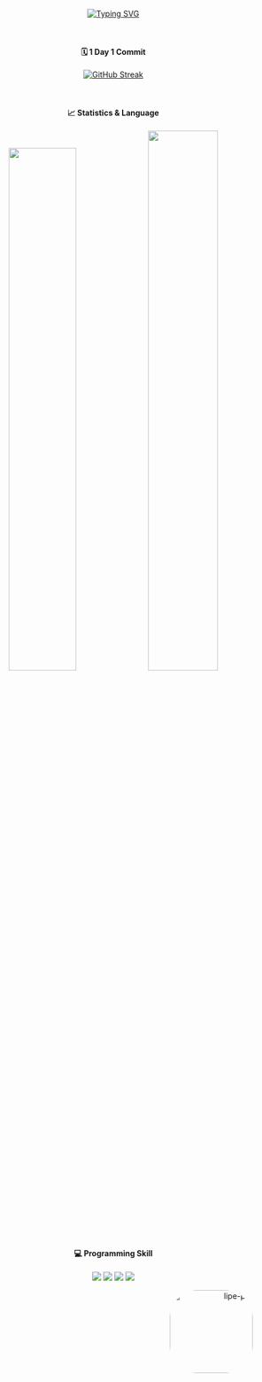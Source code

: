 <div align="center">

[![Typing SVG](https://readme-typing-svg.herokuapp.com/?font=Pacifico&color=%23909090&size=30&center=true&vCenter=true&height=150&lines=Hello+%F0%9F%98%89+I%27m+Felipe)](https://git.io/typing-svg)


 <br>
 
 <div width=95%>
  
#### 🗓 1 Day 1 Commit
[![GitHub Streak](https://streak-stats.demolab.com?user=felipepx&theme=radical&hide_border=true)](https://git.io/streak-stats)
  
 </div>
 <br>
 
#### 📈 Statistics & Language
<a src="https://github.com/felipepx">
 <img src="https://github-readme-stats.vercel.app/api?username=felipepx&theme=radical&show_icons=true&include_all_commits=true&count_private=true" width=49.2% />
 <img src="https://github-readme-stats.vercel.app/api/top-langs/?username=felipepx&layout=compact&complangs_count=7&theme=radical&" width=50% />
</a>

 <br><br>
 
 #### 💻 Programming Skill
<p align="center">
 <img src="https://img.shields.io/badge/-JavaScript-black?style=flat-square&logo=javascript"/>
 <img src="https://img.shields.io/badge/-Html-black?style=flat-square&logo=html"/>
 <img src="https://img.shields.io/badge/-Css-black?style=flat-square&logo=css"/>
 <img src="https://img.shields.io/badge/-Python-black?style=flat-square&logo=python"/>
</p>

<!--Pic Cat Computer!-->
<p align="right">
 <img align="right" alt="lipe-pic" height="150" style="border-radius:50px;" src="https://cdn.discordapp.com/attachments/920700154204553226/1026992655495876678/gatop.gif"></p>
